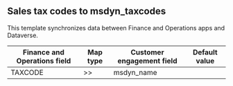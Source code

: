 ## Sales tax codes to msdyn_taxcodes

This template synchronizes data between Finance and Operations apps and Dataverse.

Finance and Operations field | Map type | Customer engagement field | Default value
---|---|---|---
TAXCODE | >> | msdyn_name | 
